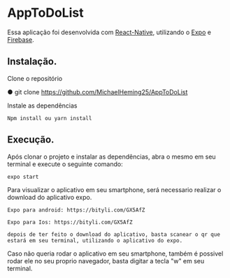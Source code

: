 # AppToDoList
Essa aplicação foi desenvolvida com [React-Native](https://reactnative.dev), utilizando o [Expo](https://expo.dev/) e [Firebase](https://firebase.google.com/).
## Instalação.

Clone o repositório

  ● git clone https://github.com/MichaelHeming25/AppToDoList

Instale as dependências

    Npm install ou yarn install


## Execução.

Após clonar o projeto e instalar as dependências, abra o mesmo em seu terminal e execute o seguinte comando:

    expo start

Para visualizar o aplicativo em seu smartphone, será necessario realizar o download do aplicativo expo.

    Expo para android: https://bityli.com/GX5AfZ

    Expo para Ios: https://bityli.com/GX5AfZ

    depois de ter feito o download do aplicativo, basta scanear o qr que estará em seu terminal, utilizando o aplicativo do expo.

Caso não queria rodar o aplicativo em seu smartphone, também é possivel rodar ele no seu proprio navegador, basta digitar a tecla "w" em seu terminal.
